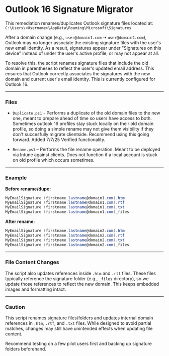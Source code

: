 
# Outlook 16 Signature Migrator

This remediation renames/duplicates Outlook signature files located at:
`C:\Users\<Username>\AppData\Roaming\Microsoft\Signatures`

After a domain change (e.g., `user@domain1.com` ➝ `user@domain2.com`), Outlook may no longer associate the existing signature files with the user's new email identity. As a result, signatures appear under "Signatures on this device" instead of under the user's active profile, or may not appear at all.

To resolve this, the script renames signature files that include the old domain in parentheses to reflect the user's updated email address. This ensures that Outlook correctly associates the signatures with the new domain and current user's email identity. This is currently configured for Outlook 16. 

---

### Files

- `Duplicate.ps1` - Performs a duplicate of the old domain files to the new one, meant to prepare ahead of time so users have access to both. Sometimes outlook 16 profiles stay stuck locally on their old domain profile, so doing a simple rename may not give them visibility if they don't succesfully migrate clientside. Recommend using this going forward. Added 7/7/25  Verified functionality. 

- `Rename.ps1` – Performs the file rename operation. Meant to be deployed via Intune against clients. Does not function if a local account is stuck on old profile which occurs sometimes.



---

### Example

**Before rename/dupe:**
```powershell
MyEmailSignature (firstname.lastname@domain1.com).htm
MyEmailSignature (firstname.lastname@domain1.com).rtf
MyEmailSignature (firstname.lastname@domain1.com).txt
MyEmailSignature (firstname.lastname@domain1.com)_files
```

**After rename:**
```powershell
MyEmailSignature (firstname.lastname@domain2.com).htm
MyEmailSignature (firstname.lastname@domain2.com).rtf
MyEmailSignature (firstname.lastname@domain2.com).txt
MyEmailSignature (firstname.lastname@domain2.com)_files
```

---

### File Content Changes

The script also updates references inside `.htm` and `.rtf` files. These files typically reference the signature folder (e.g., `_files` directory), so we update those references to reflect the new domain. This keeps embedded images and formatting intact.


---

### Caution

This script renames signature files/folders and updates internal domain references in `.htm`, `.rtf`, and `.txt` files. While designed to avoid partial matches, changes may still have unintended effects when updating file content.

Recommend testing on a few pilot users first and backing up signature folders beforehand.

